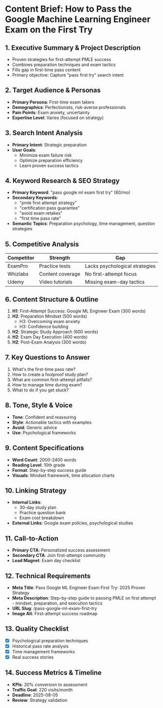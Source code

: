 # Content Brief: How to Pass the Google Machine Learning Engineer Exam on the First Try

## 1. Executive Summary & Project Description
- Proven strategies for first-attempt PMLE success
- Combines preparation techniques and exam tactics
- Fills gap in first-time pass content
- Primary objective: Capture "pass first try" search intent

## 2. Target Audience & Personas
- **Primary Persona**: First-time exam takers
- **Demographics**: Perfectionists, risk-averse professionals
- **Pain Points**: Exam anxiety, uncertainty
- **Expertise Level**: Varies (focused on strategy)

## 3. Search Intent Analysis
- **Primary Intent**: Strategic preparation
- **User Goals**:
  - Minimize exam failure risk
  - Optimize preparation efficiency
  - Learn proven success tactics

## 4. Keyword Research & SEO Strategy
- **Primary Keyword**: "pass google ml exam first try" (60/mo)
- **Secondary Keywords**:
  - "pmle first attempt strategy"
  - "certification pass guarantee"
  - "avoid exam retakes"
  - "first time pass rate"
- **Semantic Topics**: Preparation psychology, time management, question strategies

## 5. Competitive Analysis
| Competitor | Strength | Gap |
|------------|----------|-----|
| ExamPro | Practice tests | Lacks psychological strategies |
| Whizlabs | Content coverage | No first-attempt focus |
| Udemy | Video tutorials | Missing exam-day tactics |

## 6. Content Structure & Outline
1. **H1**: First-Attempt Success: Google ML Engineer Exam (300 words)
2. **H2**: Preparation Mindset (500 words)
   - H3: Overcoming exam anxiety
   - H3: Confidence building
3. **H2**: Strategic Study Approach (600 words)
4. **H2**: Exam Day Execution (400 words)
5. **H2**: Post-Exam Analysis (300 words)

## 7. Key Questions to Answer
1. What's the first-time pass rate?
2. How to create a foolproof study plan?
3. What are common first-attempt pitfalls?
4. How to manage time during exam?
5. What to do if you get stuck?

## 8. Tone, Style & Voice
- **Tone**: Confident and reassuring
- **Style**: Actionable tactics with examples
- **Avoid**: Generic advice
- **Use**: Psychological frameworks

## 9. Content Specifications
- **Word Count**: 2000-2400 words
- **Reading Level**: 10th grade
- **Format**: Step-by-step success guide
- **Visuals**: Mindset framework, time allocation charts

## 10. Linking Strategy
- **Internal Links**:
  - 30-day study plan
  - Practice question bank
  - Exam cost breakdown
- **External Links**: Google exam policies, psychological studies

## 11. Call-to-Action
- **Primary CTA**: Personalized success assessment
- **Secondary CTA**: Join first-attempt community
- **Lead Magnet**: Exam day checklist

## 12. Technical Requirements
- **Meta Title**: Pass Google ML Engineer Exam First Try: 2025 Proven Strategy
- **Meta Description**: Step-by-step guide to passing PMLE on first attempt - mindset, preparation, and execution tactics
- **URL Slug**: /pass-google-ml-exam-first-try
- **Image Alt**: First-attempt success roadmap

## 13. Quality Checklist
- [x] Psychological preparation techniques
- [x] Historical pass rate analysis
- [x] Time management frameworks
- [x] Real success stories

## 14. Success Metrics & Timeline
- **KPIs**: 20% conversion to assessment
- **Traffic Goal**: 220 visits/month
- **Deadline**: 2025-08-05
- **Review**: Strategy validation
